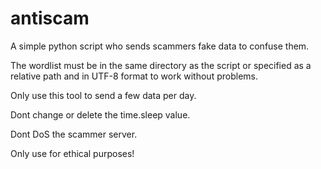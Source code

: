# antiscam
A simple python script who sends scammers fake data to confuse them.

The wordlist must be in the same directory as the script or specified as a relative path and in UTF-8 format to work without problems.

Only use this tool to send a few data per day.

Dont change or delete the time.sleep value.

Dont DoS the scammer server.

Only use for ethical purposes!
